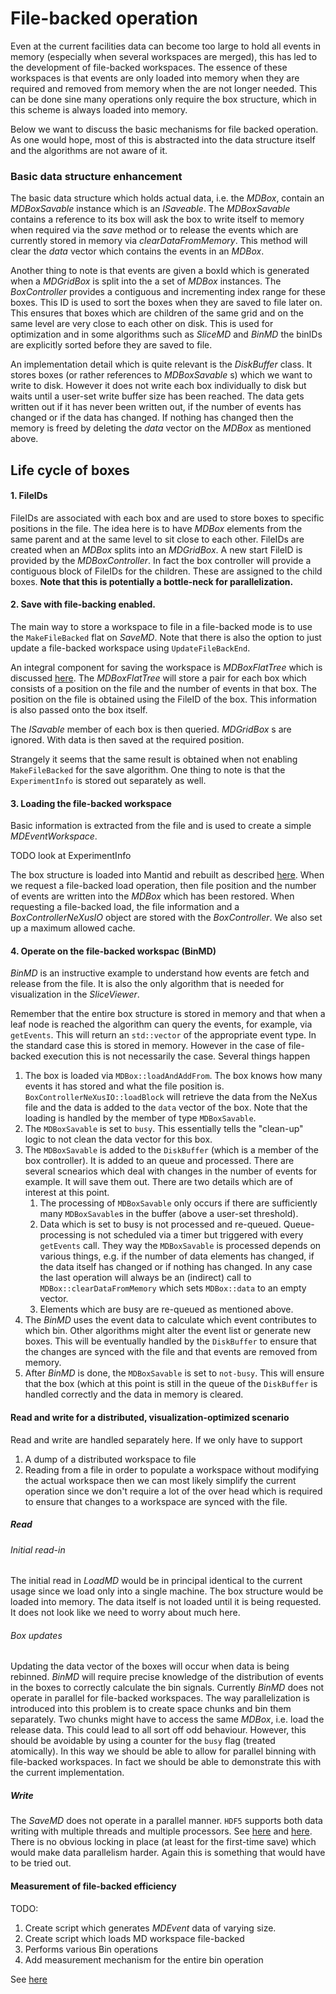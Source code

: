 # File-backed operation

Even at the current facilities data can become too large to hold all events in
memory (especially when several workspaces are merged), this has led to the
development of file-backed workspaces. The essence of these workspaces
is that events are only loaded into memory when they are required and removed
from memory when the are not longer needed. This can be done sine many
operations only require the box structure, which in this scheme is always
loaded into memory.

Below we want to discuss the basic mechanisms for file backed operation. As one
would hope, most of this is abstracted into the data structure itself and the
algorithms are not aware of it.


### Basic data structure enhancement

The basic data structure which holds actual data, i.e. the *MDBox*, contain an *MDBoxSavable*
instance which is an *ISaveable*. The *MDBoxSavable* contains a reference to its
box will ask the box to write itself to memory when required via the *save* method
or to release the events which are currently stored in memory via *clearDataFromMemory*.
This method will clear the *data* vector which contains the events in an *MDBox*.

Another thing to note is that events are given a boxId which is generated when
a *MDGridBox* is split into the a set of *MDBox* instances. The *BoxController*
provides a contiguous and incrementing index range for these boxes. This ID
is used to sort the boxes when they are saved to file later on. This ensures
that boxes which are children of the same grid and on the same level are
very close to each other on disk. This is used for optimization and in some
algorithms such as *SliceMD* and *BinMD* the binIDs are
explicitly sorted before they are saved to file.

An implementation detail which is quite relevant is the *DiskBuffer* class. It
stores boxes (or rather references to *MDBoxSavable* s) which we want to write
to disk. However it does not write each box individually to disk but waits until
a user-set write buffer size has been reached. The data gets written out
if it has never been written out, if the number of events has changed or if the
data has changed. If nothing has changed then the memory is freed by deleting
the *data* vector on the *MDBox* as mentioned above.


## Life cycle of boxes


#### 1. FileIDs
FileIDs are associated with each box and are used to store boxes to specific
positions in the file. The idea here is to have *MDBox* elements from
the same parent and at the same level to sit close to each other.  FileIDs are created when an *MDBox* splits into an *MDGridBox*. A new
start FileID is provided by the *MDBoxController*. In fact the box controller
will provide a contiguous block of FileIDs for the children. These are assigned
to the child boxes. **Note that this is potentially a bottle-neck for parallelization.**


#### 2. Save with file-backing enabled.

The main way to store a workspace to file in a file-backed mode is to
use the `MakeFileBacked` flat on *SaveMD*. Note that there is also the option
to just update a file-backed workspace using `UpdateFileBackEnd`.

An integral component for saving the workspace is *MDBoxFlatTree* which is
discussed [here](./load_and_save.md). The *MDBoxFlatTree* will store a pair
for each box which consists of a position on the file and the number of events in that box. The position on the file is obtained using the FileID of the box.
This information is also passed onto the box itself.

The *ISavable* member of each box is then queried. *MDGridBox* s are ignored.
With data is then saved at the required position.

Strangely it seems that the same result is obtained when not enabling `MakeFileBacked`
for the save algorithm. One thing to note is that the `ExperimentInfo` is stored out
separately as well.

#### 3. Loading the file-backed workspace

Basic information is extracted from the file and is used to create a simple
*MDEventWorkspace*.

TODO look at ExperimentInfo

The box structure is loaded into Mantid and rebuilt as described [here](./load_and_save.md). When we request a file-backed load operation, then
file position and the number of events are written into the *MDBox* which has been
restored. When requesting a file-backed load, the file information and a *BoxControllerNeXusIO* object are stored with the *BoxController*. We also set up
a maximum allowed cache.


#### 4. Operate on the file-backed workspac (BinMD)

*BinMD* is an instructive example to understand how events are fetch and
release from the file. It is also the only algorithm that is needed for
visualization in the *SliceViewer*.

Remember that the entire box structure is stored in memory and that when a
leaf node is reached the algorithm can query the events, for example, via
`getEvents`. This will return an `std::vector` of the appropriate event
type. In the standard case this is stored in memory. However in the case
of file-backed execution this is not necessarily the case. Several things happen

1. The box is loaded via `MDBox::loadAndAddFrom`. The box knows how
   many events it has stored and what the file position is. `BoxControllerNeXusIO::loadBlock` will retrieve the data from the
   NeXus file and the data is added to the `data` vector of the box.
   Note that the loading is handled by the member of type `MDBoxSavable`.
2. The `MDBoxSavable` is set to `busy`. This essentially tells the "clean-up"
   logic to not clean the data vector for this box.
3. The `MDBoxSavable` is added to the `DiskBuffer` (which is a member of the box
   controller). It is added to an queue and processed. There are several
   scnearios which deal with changes in the number of events for example. It
   will save them out. There are two details which are of interest at this
   point.
   1. The processing of `MDBoxSavable` only occurs if there are sufficiently
      many `MDBoxSavable`s in the buffer (above a user-set threshold).
   2. Data which is set to busy is not processed and re-queued. Queue-processing
      is not scheduled via a timer but triggered with every `getEvents` call.
      They way the `MDBoxSavable` is processed depends on various things, e.g.
      if the number of data elements has changed, if the data itself has changed
      or if nothing has changed. In any case the last operation will always be
      an (indirect) call to `MDBox::clearDataFromMemory` which sets `MDBox::data`
      to an empty vector.
   3. Elements which are busy are re-queued as mentioned above.    
4. The *BinMD* uses the event data to calculate which event contributes to which
   bin. Other algorithms might alter the event list or generate new boxes. This
   will be eventually handled by the `DiskBuffer` to ensure that the changes
   are synced with the file and that events are removed from memory.
5. After *BinMD* is done, the `MDBoxSavable` is set to `not-busy`. This will
   ensure that the box (which at this point is still in the queue of the
   `DiskBuffer` is handled correctly and the data in memory is cleared.


#### Read and write for a distributed, visualization-optimized scenario

Read and write are handled separately here. If we only have to support
1. A dump of a distributed workspace to file
2. Reading from a file in order to populate a workspace without modifying
   the actual workspace
then we can most likely simplify the current operation since we don't require
a lot of the over head which is required to ensure that changes to a workspace
are synced with the file.

##### Read

###### Initial read-in

The initial read in *LoadMD* would be in principal
identical to the current usage since we load only
into a single machine. The box structure would be
loaded into memory. The data itself is not loaded
until it is being requested. It does not look like
we need to worry about much here.

###### Box updates

Updating the data vector of the boxes will occur when data is being rebinned. *BinMD* will require
precise knowledge of the distribution of events in the boxes to correctly calculate the bin signals. Currently *BinMD* does not operate in parallel for
file-backed workspaces. The way parallelization is introduced into this problem is to create space chunks and bin them separately. Two chunks might have to access the same *MDBox*, i.e. load the release data. This could lead to all sort off
odd behaviour. However, this should be avoidable by using a counter for the `busy` flag (treated atomically). In this way we should be able to allow for parallel
binning with file-backed workspaces. In fact we should be able to demonstrate this
with the current implementation.

##### Write

The *SaveMD* does not operate in a parallel manner. `HDF5` supports both
data writing with multiple threads and multiple processors. See [here](https://support.hdfgroup.org/HDF5/doc1.6/TechNotes/openmp-hdf5.c) and
 [here](https://support.hdfgroup.org/HDF5/Tutor/parallel.html). There is no
obvious locking in place (at least for the first-time save) which would make
data parallelism harder. Again this is something that would have to be tried out.

#### Measurement of file-backed efficiency

TODO:
  1. Create script which generates *MDEvent* data of varying size.
  1. Create script which loads MD workspace file-backed
  1. Performs various Bin operations
  1. Add measurement mechanism for the entire bin operation

See [here](./md_dummy_generator.py)
